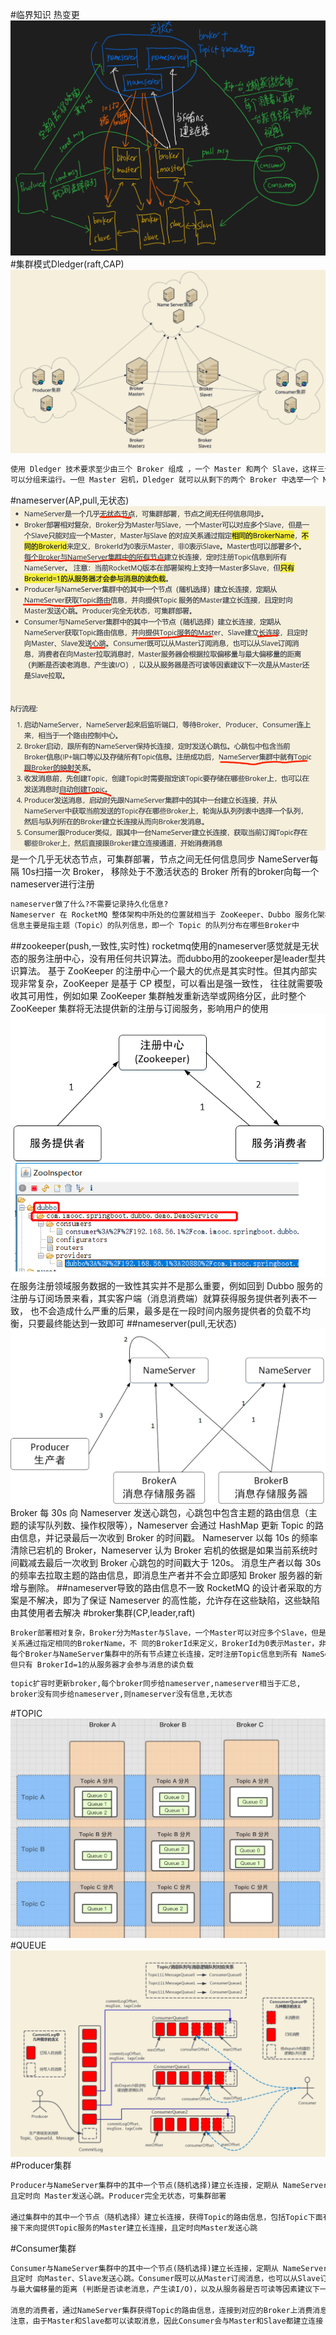 #临界知识
热变更
![](.z_06_分布式_消息队列_rocketmq_02_集群模型_集群拓扑_nameserver_broker_topic_QUEUE_producer_consumer_images/eeebc05f.png)
#集群模式Dledger(raft,CAP)
![](.z_06_分布式_消息队列_rocketmq_02_集群模型_集群拓扑_nameserver_broker_topic_QUEUE_producer_consumer_images/eaa65583.png)
```asp
使用 Dledger 技术要求至少由三个 Broker 组成 ，一个 Master 和两个 Slave，这样三个 Broker 就可以组成一个 Group ，也就是三个 Broker
可以分组来运行。一但 Master 宕机，Dledger 就可以从剩下的两个 Broker 中选举一个 Master 继续对外提供服务
```
#nameserver(AP,pull,无状态)
![](.z_06_分布式_消息队列_rocketmq_02_集群模型_集群拓扑_nameserver_broker_topic_QUEUE_producer_consumer_images/0d9e3dcb.png)
[](http://learn.lianglianglee.com/%E4%B8%93%E6%A0%8F/RocketMQ%20%E5%AE%9E%E6%88%98%E4%B8%8E%E8%BF%9B%E9%98%B6%EF%BC%88%E5%AE%8C%EF%BC%89/25%20RocketMQ%20Nameserver%20%E8%83%8C%E5%90%8E%E7%9A%84%E8%AE%BE%E8%AE%A1%E7%90%86%E5%BF%B5.md)
是一个几乎无状态节点，可集群部署，节点之间无任何信息同步
NameServer每隔 10s扫描一次 Broker， 移除处于不激活状态的 Broker
所有的broker向每一个nameserver进行注册
```asp
nameserver做了什么?不需要记录持久化信息?
Nameserver 在 RocketMQ 整体架构中所处的位置就相当于 ZooKeeper、Dubbo 服务化架构体系中的位置，即充当“注册中心”，在 RocketMQ 中路由
信息主要是指主题（Topic）的队列信息，即一个 Topic 的队列分布在哪些Broker中
```
##zookeeper(push,一致性,实时性)
rocketmq使用的nameserver感觉就是无状态的服务注册中心，没有用任何共识算法。而dubbo用的zookeeper是leader型共识算法。
基于 ZooKeeper 的注册中心一个最大的优点是其实时性。但其内部实现非常复杂，ZooKeeper 是基于 CP 模型，可以看出是强一致性，
往往就需要吸收其可用性，例如如果 ZooKeeper 集群触发重新选举或网络分区，此时整个 ZooKeeper 集群将无法提供新的注册与订阅服务，影响用户的使用
![](.z_06_分布式_消息队列_rocketmq_02_集群模型_集群拓扑_nameserver_broker_topic_QUEUE_producer_consumer_images/4ee53cea.png)
在服务注册领域服务数据的一致性其实并不是那么重要，例如回到 Dubbo 服务的注册与订阅场景来看，其实客户端（消息消费端）就算获得服务提供者列表不一致，
也不会造成什么严重的后果，最多是在一段时间内服务提供者的负载不均衡，只要最终能达到一致即可
##nameserver(pull,无状态)
![](.z_06_分布式_消息队列_rocketmq_02_集群模型_集群拓扑_nameserver_broker_topic_QUEUE_producer_consumer_images/2e996fac.png)
Broker 每 30s 向 Nameserver 发送心跳包，心跳包中包含主题的路由信息（主题的读写队列数、操作权限等），Nameserver 会通过 HashMap 更新 Topic 的路由信息，并记录最后一次收到 Broker 的时间戳。
Nameserver 以每 10s 的频率清除已宕机的 Broker，Nameserver 认为 Broker 宕机的依据是如果当前系统时间戳减去最后一次收到 Broker 心跳包的时间戳大于 120s。
消息生产者以每 30s 的频率去拉取主题的路由信息，即消息生产者并不会立即感知 Broker 服务器的新增与删除。
##nameserver导致的路由信息不一致
RocketMQ 的设计者采取的方案是不解决，即为了保证 Nameserver 的高性能，允许存在这些缺陷，这些缺陷由其使用者去解决
#broker集群(CP,leader,raft)
[](https://segmentfault.com/a/1190000038318572)
```asp
Broker部署相对复杂，Broker分为Master与Slave，一个Master可以对应多个Slave，但是一 个Slave只能对应一个Master，Master与Slave 的对应
关系通过指定相同的BrokerName，不 同的BrokerId来定义，BrokerId为0表示Master，非0表示Slave。Master也可以部署多个。 
每个Broker与NameServer集群中的所有节点建立长连接，定时注册Topic信息到所有 NameServer。 注意:当前RocketMQ版本在部署架构上支持一Master多Slave，
但只有 BrokerId=1的从服务器才会参与消息的读负载
```

```asp
topic扩容时更新broker,每个broker同步给nameserver,nameserver相当于汇总,
broker没有同步给nameserver,则nameserver没有信息,无状态
```

#TOPIC
![](.z_06_分布式_消息队列_rocketmq_02_集群模型_主从同步_读写分离_nameserver_broker_topic_QUEUE_producer_consumer_images/51d0b4ae.png)
#QUEUE
![](.z_06_分布式_消息队列_rocketmq_02_集群模型_集群拓扑_nameserver_broker_topic_QUEUE_producer_consumer_images/411ec14a.png)
#Producer集群
```asp
Producer与NameServer集群中的其中一个节点(随机选择)建立长连接，定期从 NameServer获取Topic路由信息，并向提供Topic 服务的Master建立长连接，
且定时向 Master发送心跳。Producer完全无状态，可集群部署

通过集群中的其中一个节点（随机选择）建立长连接，获得Topic的路由信息，包括Topic下面有哪些Queue，这些Queue分布在哪些Broker上等
接下来向提供Topic服务的Master建立长连接，且定时向Master发送心跳
```
#Consumer集群
```asp
Consumer与NameServer集群中的其中一个节点(随机选择)建立长连接，定期从 NameServer获取Topic路由信息，并向提供Topic服务的Master、Slave建立长连接，
且定时 向Master、Slave发送心跳。Consumer既可以从Master订阅消息，也可以从Slave订阅消 息，消费者在向Master拉取消息时，Master服务器会根据拉取偏移量
与最大偏移量的距离 (判断是否读老消息，产生读I/O)，以及从服务器是否可读等因素建议下一次是从Master还 是Slave拉取。

消息的消费者，通过NameServer集群获得Topic的路由信息，连接到对应的Broker上消费消息。
注意，由于Master和Slave都可以读取消息，因此Consumer会与Master和Slave都建立连接
```
